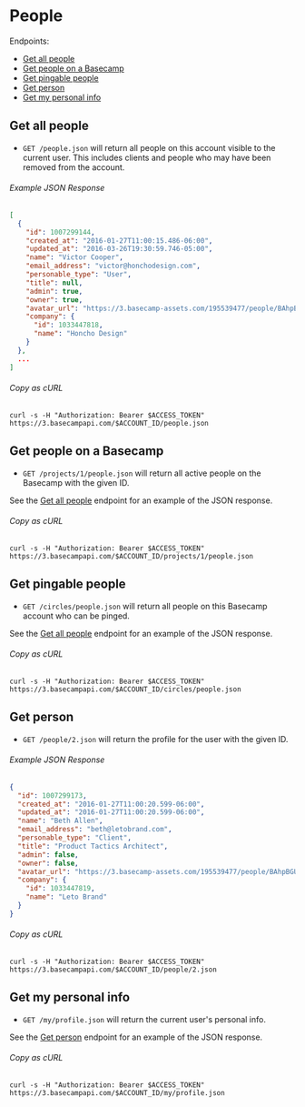 People
======

Endpoints:

- [Get all people](#get-all-people)
- [Get people on a Basecamp](#get-people-on-a-basecamp)
- [Get pingable people](#get-pingable-people)
- [Get person](#get-person)
- [Get my personal info](#get-my-personal-info)

Get all people
--------------

* `GET /people.json` will return all people on this account visible to the current user. This includes clients and people who may have been removed from the account.

###### Example JSON Response

``` json
[
  {
    "id": 1007299144,
    "created_at": "2016-01-27T11:00:15.486-06:00",
    "updated_at": "2016-03-26T19:30:59.746-05:00",
    "name": "Victor Cooper",
    "email_address": "victor@honchodesign.com",
    "personable_type": "User",
    "title": null,
    "admin": true,
    "owner": true,
    "avatar_url": "https://3.basecamp-assets.com/195539477/people/BAhpBEgqCjw=--8266bb0507508f3d46050d57b65924d5e2a005f3/avatar-64-x4",
    "company": {
      "id": 1033447818,
      "name": "Honcho Design"
    }
  },
  ...
]
```

###### Copy as cURL

``` shell
curl -s -H "Authorization: Bearer $ACCESS_TOKEN" https://3.basecampapi.com/$ACCOUNT_ID/people.json
```


Get people on a Basecamp
------------------------

* `GET /projects/1/people.json` will return all active people on the Basecamp with the given ID.

See the [Get all people](#get-all-people) endpoint for an example of the JSON response.

###### Copy as cURL

``` shell
curl -s -H "Authorization: Bearer $ACCESS_TOKEN" https://3.basecampapi.com/$ACCOUNT_ID/projects/1/people.json
```

Get pingable people
-------------------

* `GET /circles/people.json` will return all people on this Basecamp account who can be pinged.

See the [Get all people](#get-all-people) endpoint for an example of the JSON response.

###### Copy as cURL

``` shell
curl -s -H "Authorization: Bearer $ACCESS_TOKEN" https://3.basecampapi.com/$ACCOUNT_ID/circles/people.json
```


Get person
----------

* `GET /people/2.json` will return the profile for the user with the given ID.

###### Example JSON Response

``` json
{
  "id": 1007299173,
  "created_at": "2016-01-27T11:00:20.599-06:00",
  "updated_at": "2016-01-27T11:00:20.599-06:00",
  "name": "Beth Allen",
  "email_address": "beth@letobrand.com",
  "personable_type": "Client",
  "title": "Product Tactics Architect",
  "admin": false,
  "owner": false,
  "avatar_url": "https://3.basecamp-assets.com/195539477/people/BAhpBGUqCjw=--e158da2fcd75374f7ef3d0c31d2995276e098296/avatar-64-x4",
  "company": {
    "id": 1033447819,
    "name": "Leto Brand"
  }
}
```

###### Copy as cURL

``` shell
curl -s -H "Authorization: Bearer $ACCESS_TOKEN" https://3.basecampapi.com/$ACCOUNT_ID/people/2.json
```


Get my personal info
--------------------

* `GET /my/profile.json` will return the current user's personal info.

See the [Get person](#get-person) endpoint for an example of the JSON response.

###### Copy as cURL

``` shell
curl -s -H "Authorization: Bearer $ACCESS_TOKEN" https://3.basecampapi.com/$ACCOUNT_ID/my/profile.json
```
